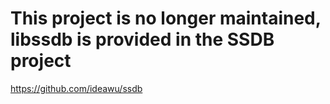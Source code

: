 #  This project is no longer maintained, libssdb is provided in the SSDB project

https://github.com/ideawu/ssdb
